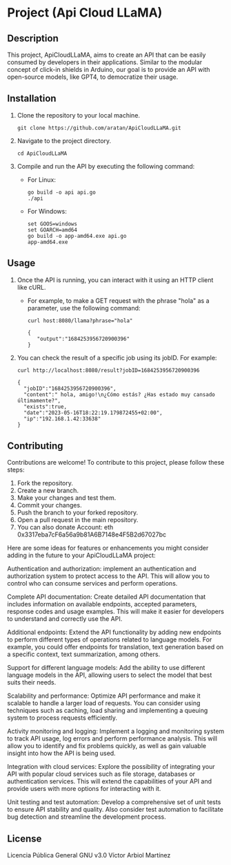 Project (Api Cloud LLaMA)
============

Description
-----------

This project, ApiCloudLLaMA, aims to create an API that can be easily consumed by developers in their applications. Similar to the modular concept of click-in shields in Arduino, our goal is to provide an API with open-source models, like GPT4, to democratize their usage.

Installation
------------

1.  Clone the repository to your local machine.
    
    ```shell
    git clone https://github.com/aratan/ApiCloudLLaMA.git
    ```
    
2.  Navigate to the project directory.
    
    ```shell
    cd ApiCloudLLaMA
    ```
    
3.  Compile and run the API by executing the following command:
    *   For Linux:
        
        ```shell
        go build -o api api.go
        ./api
        ```
        
    *   For Windows:
        
        ```shell
        set GOOS=windows
        set GOARCH=amd64
        go build -o app-amd64.exe api.go
        app-amd64.exe
        ```
        

Usage
-----

1.  Once the API is running, you can interact with it using an HTTP client like cURL.
    *   For example, to make a GET request with the phrase "hola" as a parameter, use the following command:
        
        ```shell
        curl host:8080/llama?phrase="hola"
        
        {
           "output":"1684253956720900396"
        } 
        ```
        
2.  You can check the result of a specific job using its jobID. For example:
    
    ```shell
    curl http://localhost:8080/result?jobID=1684253956720900396
    
    {
      "jobID":"1684253956720900396",
      "content":" hola, amigo!\n¿Cómo estás? ¿Has estado muy cansado últimamente?",
      "exists":true,
      "date":"2023-05-16T18:22:19.179872455+02:00",
      "ip":"192.168.1.42:33638"
    }
    ```
    

Contributing
------------

Contributions are welcome! To contribute to this project, please follow these steps:

1.  Fork the repository.
2.  Create a new branch.
3.  Make your changes and test them.
4.  Commit your changes.
5.  Push the branch to your forked repository.
6.  Open a pull request in the main repository.
7.  You can also donate Account: eth 0x3317eba7cF6a56a9b81A6B7148e4F5B2d67027bc

Here are some ideas for features or enhancements you might consider adding in the future to your ApiCloudLLaMA project:

Authentication and authorization: implement an authentication and authorization system to protect access to the API. This will allow you to control who can consume services and perform operations.


Complete API documentation: Create detailed API documentation that includes information on available endpoints, accepted parameters, response codes and usage examples. This will make it easier for developers to understand and correctly use the API.


Additional endpoints: Extend the API functionality by adding new endpoints to perform different types of operations related to language models. For example, you could offer endpoints for translation, text generation based on a specific context, text summarization, among others.


Support for different language models: Add the ability to use different language models in the API, allowing users to select the model that best suits their needs.


Scalability and performance: Optimize API performance and make it scalable to handle a larger load of requests. You can consider using techniques such as caching, load sharing and implementing a queuing system to process requests efficiently.


Activity monitoring and logging: Implement a logging and monitoring system to track API usage, log errors and perform performance analysis. This will allow you to identify and fix problems quickly, as well as gain valuable insight into how the API is being used.


Integration with cloud services: Explore the possibility of integrating your API with popular cloud services such as file storage, databases or authentication services. This will extend the capabilities of your API and provide users with more options for interacting with it.


Unit testing and test automation: Develop a comprehensive set of unit tests to ensure API stability and quality. Also consider test automation to facilitate bug detection and streamline the development process.

License
-------
Licencia Pública General GNU v3.0
Víctor Arbiol Martínez
